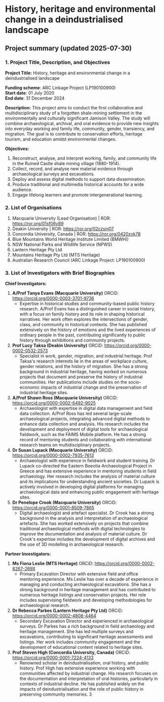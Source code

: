 # History, heritage and environmental change in a deindustrialised landscape

## Project summary (updated 2025-07-30)

### **1\. Project Title, Description, and Objectives**

**Project Title:** History, heritage and environmental change in a deindustrialised landscape

**Funding scheme**: ARC Linkage Project (LP190100900)  
**Start date**: 01 July 2020  
**End date**: 31 December 2024

**Description:** This project aims to conduct the first collaborative and multidisciplinary study of a forgotten shale-mining settlement in the environmentally and culturally significant Jamison Valley. The study will combine archaeological, archival, and oral evidence to provide new insights into everyday working and family life, community, gender, transiency, and migration. The goal is to contribute to conservation efforts, heritage tourism, and education amidst environmental changes.

**Objectives:**

1. Reconstruct, analyse, and interpret working, family, and community life in the Ruined Castle shale mining village (1880-1914).  
2. Collect, record, and analyse new material evidence through archaeological surveys and excavations.  
3. Deploy and assess digital methods to support data dissemination.  
4. Produce traditional and multimedia historical accounts for a wide audience.  
5. Engage lifelong learners and promote intergenerational learning.

### **2\. List of Organisations**
1. Macquarie University (Lead Organisation) | ROR: https://ror.org/01sf06y89
2. Deakin University | ROR: https://ror.org/02czsnj07
3. Concordia University, Canada | ROR: https://ror.org/0420zvk78
4. Blue Mountains World Heritage Institute Limited (BMWHI)
5. NSW National Parks and Wildlife Service (NPWS)
6. Lantern Heritage Pty Ltd
7. Mountains Heritage Pty Ltd (MTS Heritage)
8. Australian Research Council (ARC Linkage Project: LP190100900)

### **3\. List of Investigators with Brief Biographies**

**Chief Investigators:**

1. **A/Prof Tanya Evans (Macquarie University)**  ORCiD: https://orcid.org/0000-0003-3701-9736
   * Expertise in historical studies and community-based public history research. A/Prof Evans has a distinguished career in social history, with a focus on family history and its role in shaping historical narratives. Her work often explores the intersections of gender, class, and community in historical contexts. She has published extensively on the history of emotions and the lived experiences of ordinary people in the past, contributing significantly to public history through exhibitions and community projects.  
2. **Prof Lucy Taksa (Deakin University)**  ORCiD: https://orcid.org/0000-0002-0532-2573
   * Specialist in work, gender, migration, and industrial heritage. Prof Taksa's research interests lie in the areas of workplace culture, gender relations, and the history of migration. She has a strong background in industrial heritage, having worked on numerous projects that document and preserve the history of industrial communities. Her publications include studies on the socio-economic impacts of industrial change and the preservation of industrial heritage sites.  
3. **A/Prof Shawn Ross (Macquarie University)**  ORCiD: https://orcid.org/0000-0002-6492-9025
   * Archaeologist with expertise in digital data management and field data collection. A/Prof Ross has led several large-scale archaeological projects, integrating advanced digital methods to enhance data collection and analysis. His research includes the development and deployment of digital tools for archaeological fieldwork, such as the FAIMS Mobile platform. He has a strong record of mentoring students and collaborating with international research teams on multidisciplinary projects.  
4. **Dr Susan Lupack (Macquarie University)**  ORCiD: https://orcid.org/0000-0002-7935-7613
   * Archaeologist with experience in fieldwork and student training. Dr Lupack co-directed the Eastern Boeotia Archaeological Project in Greece and has extensive experience in mentoring students in field archaeology. Her research includes the analysis of material culture and its implications for understanding ancient societies. Dr Lupack is actively involved in developing digital platforms for managing archaeological data and enhancing public engagement with heritage sites.  
5. **Dr Penelope Crook (Macquarie University)**  ORCiD: https://orcid.org/0000-0001-8509-7865
   * Digital archaeologist and artefact specialist. Dr Crook has a strong background in the analysis and interpretation of archaeological artefacts. She has worked extensively on projects that combine traditional archaeological methods with digital technologies to improve the documentation and analysis of material culture. Dr Crook's expertise includes the development of digital archives and the use of 3D modelling in archaeological research.

**Partner Investigators:**

1. **Ms Fiona Leslie (MTS Heritage)**  ORCiD: https://orcid.org/0000-0002-8267-269X
   * Primary Excavation Director with extensive field and office mentoring experience. Ms Leslie has over a decade of experience in managing and conducting archaeological excavations. She has a strong background in heritage management and has contributed to numerous heritage listings and conservation projects. Her role includes supervising fieldwork and developing methodologies for archaeological research.  
2. **Dr Rebecca Parkes (Lantern Heritage Pty Ltd)**  ORCiD: https://orcid.org/0000-0002-4808-4464
   * Secondary Excavation Director and experienced in archaeological surveys. Dr Parkes has a rich background in field archaeology and heritage management. She has led multiple surveys and excavations, contributing to significant heritage assessments and listings. Her work includes community engagement and the development of educational content related to heritage sites.  
3. **Prof Steven High (Concordia University, Canada)**  ORCiD: https://orcid.org/0000-0001-7224-4133
   * Renowned scholar in deindustrialisation, oral history, and public history. Prof High has extensive experience working with communities affected by industrial change. His research focuses on the documentation and interpretation of oral histories, particularly in contexts of industrial decline. He has published widely on the impacts of deindustrialisation and the role of public history in preserving community memories.
3